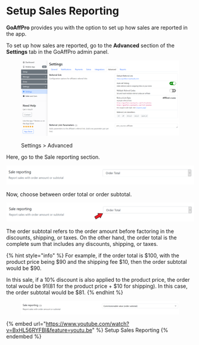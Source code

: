 # Setup Sales Reporting

**GoAffPro** provides you with the option to set up how sales are reported in the app.

To set up how sales are reported, go to the **Advanced** section of the **Settings** tab in the GoAffPro admin panel.

<figure><img src="../../.gitbook/assets/image (3627).png" alt=""><figcaption><p>Settings > Advanced</p></figcaption></figure>

Here, go to the Sale reporting section.

![Sale reporting](<../../.gitbook/assets/image (823).png>)

Now, choose between order total or order subtotal.

![Choose between order total or order subtotal](<../../.gitbook/assets/Annotation 2020-07-13 142353.png>)

The order subtotal refers to the order amount before factoring in the discounts, shipping, or taxes. On the other hand, the order total is the complete sum that includes any discounts, shipping, or taxes.

{% hint style="info" %}
For example, if the order total is $100, with the product price being $90 and the shipping fee $10, then the order subtotal would be $90.&#x20;

In this sale, if a 10% discount is also applied to the product price, the order total would be $91 ($81 for the product price + $10 for shipping). In this case, the order subtotal would be $81.
{% endhint %}

<figure><img src="../../.gitbook/assets/image (3306).png" alt=""><figcaption></figcaption></figure>

{% embed url="https://www.youtube.com/watch?v=BxHL56RYFBI&feature=youtu.be" %}
Setup Sales Reporting
{% endembed %}
